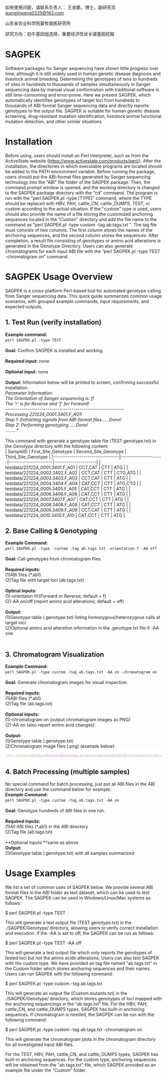 如有使用问题，请联系负责人： 王金鹏，博士，副研究员 wangjinpeng0225@163.com

山东省农业科学院畜牧兽医研究所

研究方向：奶牛基因组选择，重要经济性状关键基因挖掘



# SAGPEK
  Software packages for Sanger sequencing have shown little progress over time, although it is still widely used in human genetic disease diagnosis and livestock animal breeding. Determining the genotypes of tens to hundreds of sites in hundreds to thousands of samples simultaneously in Sanger sequencing data by manual visual conformation with traditional software is still time-consuming and error-prone. Here we present SAGPEK, which automatically identifies genotypes of target loci from hundreds to thousands of ABI-format Sanger sequencing data and directly reports genotypes to the output file. 
  SAGPEK is suitable for human genetic disease screening, drug-resistant mutation identification, livestock animal functional mutation detection, and other similar situations.

# Installation
Before using, users should install an Perl interpreter, such as from the ActiveState website (https://www.activestate.com/products/perl/). After the installation, the directories in which executable programs are located should be added to the PATH environment variable. Before running the package, users should put the ABI-format files generated by Sanger sequencing technology into the "ABI" file folder of the SAGPEK package. Then, the command prompt window is opened, and the working directory is changed to the SAGPEK package directory with the "cd" command. The program is run with the "perl SAGPEK.pl -type [TYPE]" command, where the TYPE should be replaced with HBV, PAH, cattle_CN, cattle_DUMPS, TEST, or custom according to the actual situation. If the "custom" type is used, users should also provide the name of a file storing the customized anchoring sequences located in the "Custom" directory and add the file name to the command as "perl SAGPEK.pl -type custom -tag ab.tags.txt ". The tag file must consists of two columns. The first column stores the names of the anchoring sequences, and the second column stores the sequences. After completion, a result file consisting of genotypes or amino acid alterations is generated in the Genotype Directory.  Users can also generate chromatograms for each input ABI file with the “perl SAGPEK.pl -type TEST -chromatogram on” command.

# SAGPEK Usage Overview
SAGPEK is a cross-platform Perl-based tool for automated genotype calling from Sanger sequencing data. This quick guide summarizes common usage scenarios, with grouped example commands, input requirements, and expected outputs.

## 1. Test Run (verify installation)
**Example command:**<br>
  `perl SAGPEK.pl -type TEST`<br><br> 
**Goal:** Confirm SAGPEK is installed and working.<br><br>
**Required input:** none<br><br>
**Optional input:** none<br><br>
**Output:** Information below will be printed to screen, confirming successful installation.<br>
  *Parameter Information:*<br>
  *The Orientation of Sanger sequencing is: f!*<br>
  *The 'r' is for Reverse and 'f' for Forward!*<br>
  *-----------------------------------------------------------*<br>
  *Processing 221224_0001.3401.F_A01!*<br>
  *Step 1: Extracting signals from ABI-format files......Done!*<br>
  *Step 2: Performing genotyping......Done!*<br>
  .........*<br><br>
  This command with generate a genotype table file (TEST.genotype.txt) in the *Genotype* directory with the following content:<br>
  | SampleID                        | First_Site_Genotype | Second_Site_Genotype | Third_Site_Genotype |
|---------------------------------|---------------------|----------------------|---------------------|
| testdata/221224_0001.3401.F_A01 | CCT,CAT             | CTT                  | ATG                 |
| testdata/221224_0002.3402.F_A02 | CCT,CAT             | CTT                  | CTG,ATG             |
| testdata/221224_0003.3403.F_A03 | CCT,CAT             | CTT                  | ATG                 |
| testdata/221224_0004.3404.F_A04 | CAT,CCT             | CTT                  | ATG,CTG             |
| testdata/221224_0005.3405.F_A05 | CAT,CCT             | CTT                  | ATG                 |
| testdata/221224_0006.3406.F_A06 | CAT,CCT             | CTT                  | ATG                 |
| testdata/221224_0007.3407.F_A07 | CAT,CCT             | CTT                  | ATG                 |
| testdata/221224_0008.3408.F_A08 | CAT,CCT             | CTT                  | ATG                 |
| testdata/221224_0009.3409.F_A09 | CCT,CAT             | CTT                  | ATG                 |
| testdata/221224_0010.3410.F_A10 | CAT,CCT             | CTT                  | ATG                 |


## 2. Base Calling & Genotyping<br>
**Example Command:**<br>
`perl SAGPEK.pl -type  custom -tag ab.tags.txt -orientation f -AA off`<br><br>
**Goal:** Call genotypes from chromatogram files.<br><br>
**Required inputs:**<br>
    (1)ABI files (*.ab1)<br> 
    (2)Tag file with target loci (ab.tags.txt)<br><br>
**Optinal inputs:**<br>
    (1)-orientaion f/r(Forward or Reverse; default = f)<br>
    (2)-AA on/off (report amino acid alterations; default = off)<br><br>
**Output:**<br>
    (1)Genotype table (.genotype.txt) listing homozygous/heterozygous calls at target loci<br>
    (2)Optional amino acid alteration information in the .genotype.txt file if -AA one<br><br>


## 3. Chromatogram Visualization<br>
**Example Command:**<br>
`perl SAGPEK.pl -type custom -tag ab.tags.txt -AA on -chromatogram on`<br><br>
**Goal:** Generate chromatogram images for visual inspection.<br><br>
**Required inputs:**<br>
(1)ABI files (*.ab1)<br>
(2)Tag file (ab.tags.txt)<br><br>
**Optional inputs:**<br>
(1)-chromatogram on (output chromatogram images as PNG)<br>
(2)-AA on (also report amino acid changes)<br><br>
**Output:**<br>
(1)Genotype table (.genotype.txt)<br>
(2)Chromatogram image files (.png) (example below):<br>
![SAGPEK chromatogram](https://github.com/JINPENG-WANG/SAGPEK/blob/main/chromatogram/test/221224_0001.3401.F_A01.chromatogram.png)

## 4. Batch Processing (multiple samples)<br>
No special command for batch processing, just put all ABI files in the ABI directory and use the command below for example:<br>
**Example Command:**<br>
`perl SAGPEK.pl -type custom -tag ab.tags.txt -AA on`<br><br>
**Goal:** Genotype hundreds of ABI files in one run.<br><br>
**Required inputs:**<br>
(1)All ABI files (*.ab1) in the ABI directory<br>
(2)Tag file (ab.tags.txt)<br><br>
**Optional inputs:**same as above<br>
**Output:**<br>
(1)Genotype table (.genotype.txt) with all samples summarized<br>



# Usage Examples
We list a set of common uses of SAGPEK below. We provide several ABI format files in the ABI folder as test dataset, which can be used to test SAGPEK.
The SAGPEK can be used in Windows/Linux/Mac systems as follows:

$  perl SAGPEK.pl -type TEST

This will generate a test output file (TEST.genotype.txt) in the ./SAGPEK/Genotype/ directory, allowing users to verify correct installation and execution.
If the -AA is set to off, the SAGPEK can be run as follows:

$  perl SAGPEK.pl -type TEST -AA off

This will generate a test output file which only reports the genotypes of tested loci but not the amino acids alterations.
Users can also test SAGPEK with the custom type. We have provided an tag file named "ab.tags.txt" in the Custom folder which stores anchoring sequences and their names. Users can run SAGPEK with the following command: 

$  perl SAGPEK.pl -type custom -tag ab.tags.txt 

This will generate an output file (Custom.mutants.txt) in the ./SAGPEK/Genotype/ directory, which stores genotypes of loci mapped with the anchoring sequencings in the “ab.tags.txt” file.
For the HBV, PAH, cattle_CN, and cattle_DUMPS types, SAGPEK has built-in anchoring sequences.
If chromatogram is needed, the SAGPEK can be run with the following command:

$ perl SAGPEK.pl -type custom -tag ab.tags.txt -chromatogram on

This will generate the chromatogram plots in the chromatogram directory for all investigated input ABI files.

For the TEST, HBV, PAH, cattle_CN, and cattle_DUMPS types, SAGPEK has built-in anchoring sequences. For the custom type, anchoring sequences will be obtained from the "ab.tags.txt" file, which SAGPEK provided as an example file under the "Custom" folder.

